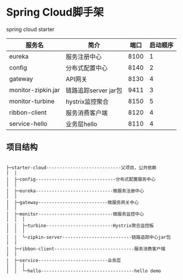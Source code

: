 ﻿# Spring Cloud脚手架

spring cloud starter

| 服务名 | 简介 | 端口 | 启动顺序|
| --- | --- | --- | ---|
| eureka | 服务注册中心 | 8100 | 1|
| config | 分布式配置中心 | 8140 | 2|
| gateway | API网关 | 8130 | 4|
| monitor-zipkin.jar | 链路追踪server jar包 | 9411 | 3 |
| monitor-turbine | hystrix监控聚合 | 8150 | 5 |
| ribbon-client | 服务消费客户端 | 8120 | 4|
| service-hello | 业务层hello | 8110 | 4|

## 项目结构

```

├─starter-cloud----------------------------父项目，公共依赖
|  |
│  ├─config------------------------------分布式配置服务中心
│  │
│  ├─eureka-----------------------------微服务注册中心
│  │
│  ├─gateway--------------------------微服务网关中心
│  │
│  ├─monitor----------------------------微服务监控中心
│  │  │
│  │  ├─turbine-------------------------Hystrix聚合监控板
│  │  │
│  │  └─zipkin-server--------------------------链路追踪中心jar包
|  |
│  ├─ribbon-client------------------------------服务消费客户端
|  |
|  ├─service--------------------------业务层
│  │  │
│  │  └─hello-----------------------------------hello demo


```